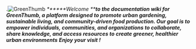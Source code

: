 .![GreenThumb](https://manoxblog.com/wp-content/uploads/2020/05/green-thumb-gti-share-420x322-1.jpg)
_******Welcome ****to the documentation wiki for GreenThumb, a platform designed to promote urban gardening, sustainable living, and community-driven food production. Our goal is to empower individuals, communities, and organizations to collaborate, share knowledge, and access resources to create greener, healthier urban environments**_
_**Enjoy your visit !**_
